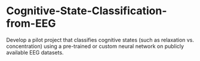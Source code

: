 # Cognitive-State-Classification-from-EEG
Develop a pilot project that classifies cognitive states (such as relaxation vs. concentration) using a pre-trained or custom neural network on publicly available EEG datasets.
